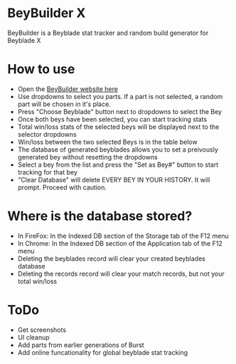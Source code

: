 # BeyBuilder X

BeyBuilder is a Beyblade stat tracker and random build generator for Beyblade X

# How to use

- Open the [BeyBuilder website here](https://fabelavalon.github.io/beybuilderx/)
- Use dropdowns to select you parts. If a part is not selected, a random part will be chosen in it's place.
- Press "Choose Beyblade" button next to dropdowns to select the Bey
- Once both beys have been selected, you can start tracking stats
- Total win/loss stats of the selected beys will be displayed next to the selector dropdowns
- Win/loss between the two selected Beys is in the table below
- The database of generated beyblades allows you to set a preivously generated bey without resetting the dropdowns
- Select a bey from the list and press the "Set as Bey#" button to start tracking for that bey
- "Clear Database" will delete EVERY BEY IN YOUR HISTORY. It will prompt. Proceed with caution.

# Where is the database stored?

- In FireFox: In the Indexed DB section of the Storage tab of the F12 menu
- In Chrome: In the Indexed DB section of the Application tab of the F12 menu
- Deleting the beyblades record will clear your created beyblades database
- Deleting the records record will clear your match records, but not your total win/loss

# ToDo

- Get screenshots
- UI cleanup
- Add parts from earlier generations of Burst
- Add online funcationality for global beyblade stat tracking


